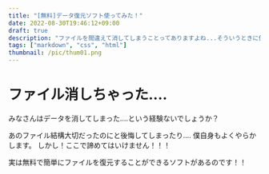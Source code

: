 ```yaml
---
title: "[無料]データ復元ソフト使ってみた！"
date: 2022-08-30T19:46:12+09:00
draft: true
description: "ファイルを間違えて消してしまうことってありますよね...そういうときに使える便利ソフトを紹介します。"
tags: ["markdown", "css", "html"]
thumbnail: /pic/thum01.png
---
```


# ファイル消しちゃった....

みなさんはデータを消してしまった....という経験ないでしょうか？

あのファイル結構大切だったのにと後悔してしまったり....
僕自身もよくやらかします。
しかし！ここで諦めてはいけません！！！

実は無料で簡単にファイルを復元することができるソフトがあるのです！！
